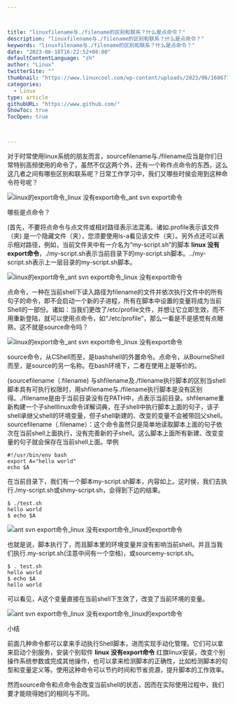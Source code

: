 ```yaml
---



title: "linuxfilename与./filename的区别和联系？什么是点命令？"
description: "linuxfilename与./filename的区别和联系？什么是点命令？"
keywords: "linuxfilename与./filename的区别和联系？什么是点命令？"
date: "2023-06-18T16:22:52+08:00"
defaultContentLanguage: "zh"
author: "Linux"
twitterSite: ""
thumbnail: "https://www.linuxcool.com/wp-content/uploads/2023/06/1686772921542_0.jpg"
categories:
  - Linux
type: article
githubURL: "https://www.github.com/"
ShowToc: true
TocOpen: true



---
```


对于时常使用linux系统的朋友而言，sourcefilename与./filename应当是你们日常特别高频使用的命令了，虽然不仅这两个外，还有一个称作点命令的东西，这么这几者之间有哪些区别和联系呢？日常工作学习中，我们又哪些时侯会用到这种命令符号呢？

![linux的export命令_linux 没有export命令_ant svn export命令](https://www.linuxcool.com/wp-content/uploads/2023/06/1686772921542_0.jpg)

哪些是点命令？

(首先，不要将点命令与点文件或相对路径表示法混淆。诸如.profile表示该文件（夹) 是一个隐藏文件（夹），您须要使用ls-a看见该文件（夹）。另外点还可以表示相对路径，例如，当前文件夹中有一介名为“my-script.sh”的脚本 **linux 没有export命令**，./my-script.sh表示当前目录下的my-script.sh脚本。../my-script.sh表示上一层目录的my-script.sh脚本。

![linux的export命令_ant svn export命令_linux 没有export命令](https://www.linuxcool.com/wp-content/uploads/2023/06/1686772921542_1.png)

点命令，一种在当前shell下读入路径为filename的文件并依次执行文件中的所有句子的命令，即不会启动一个新的子进程，所有在脚本中设置的变量将成为当前Shell的一部份。诸如：当我们更改了/etc/profile文件，并想让它立即生效，而不用重新登陆，就可以使用点命令，如“./etc/profile”，那么一看是不是感觉有点眼熟，这不就是source命令吗？

![linux的export命令_ant svn export命令_linux 没有export命令](https://www.linuxcool.com/wp-content/uploads/2023/06/1686772921542_3.jpg)

source命令，从CShell而至，是bashshell的外置命令。点命令，从BourneShell而至，是source的另一名称。在bash环境下，二者在使用上是等价的。

(sourcefilename（.filename) 与shfilename及./filename执行脚本的区别当shell脚本具有可执行权限时，用shfilename与./filename执行脚本是没有区别得。./filename是由于当前目录没有在PATH中，点表示当前目录。shfilename重新构建一个子shelllinux命令详解词典，在子shell中执行脚本上面的句子，该子shell承继父shell的环境变量，但子shell新建的、改变的变量不会被带回父shell。sourcefilename（.filename）：这个命令虽然只是简单地读取脚本上面的句子依次在当前shell上面执行，没有完善新的子shell。这么脚本上面所有新建、改变变量的句子就会保存在当前shell上面。举例

```
#!/usr/bin/env bash
export A="hello world"
echo $A
```

在当前目录下，我们有一个脚本my-script.sh脚本，内容如上。这时侯，我们去执行./my-script.sh或shmy-script.sh，会得到下边的结果。

```
$ ./test.sh
hello world
$ echo $A
```

![ant svn export命令_linux 没有export命令_linux的export命令](https://www.linuxcool.com/wp-content/uploads/2023/06/1686772921542_4.jpg)

也就是说，脚本执行了，而且脚本里的环境变量并没有影响当前shell。并且当我们执行.my-script.sh(注意中间有一个空格)，或sourcemy-script.sh。

```
$ . test.sh
hello world
$ echo $A
hello world
```

可以看见，A这个变量直接在当前shell下生效了，改变了当前环境的变量。

![ant svn export命令_linux 没有export命令_linux的export命令](https://www.linuxcool.com/wp-content/uploads/2023/06/1686772921542_5.jpg)

小结

前面几种命令都可以拿来手动执行Shell脚本，进而实现手动化管理。它们可以拿来启动个别服务，安装个别软件 **linux 没有export命令** 红旗linux安装，改变个别操作系统参数或完成其他操作，也可以拿来检测脚本的正确性，比如检测脚本的句型和变量定义等。使用这种命令可以节约时间和节省资源，提升脚本的工作效率。

然而source命令和点命令会改变当前shell的状态，因而在实际使用过程中，我们要才能晓得她们的相同与不同。